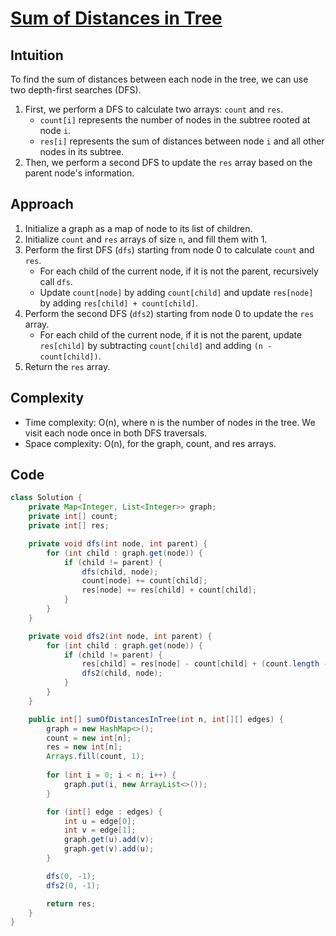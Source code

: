 
# [Sum of Distances in Tree](https://leetcode.com/problems/sum-of-distances-in-tree/?envType=daily-question&envId=2024-04-28)

## Intuition
To find the sum of distances between each node in the tree, we can use two depth-first searches (DFS). 
1. First, we perform a DFS to calculate two arrays: `count` and `res`.
   - `count[i]` represents the number of nodes in the subtree rooted at node `i`.
   - `res[i]` represents the sum of distances between node `i` and all other nodes in its subtree.
2. Then, we perform a second DFS to update the `res` array based on the parent node's information.

## Approach
1. Initialize a graph as a map of node to its list of children.
2. Initialize `count` and `res` arrays of size `n`, and fill them with 1.
3. Perform the first DFS (`dfs`) starting from node 0 to calculate `count` and `res`.
   - For each child of the current node, if it is not the parent, recursively call `dfs`.
   - Update `count[node]` by adding `count[child]` and update `res[node]` by adding `res[child] + count[child]`.
4. Perform the second DFS (`dfs2`) starting from node 0 to update the `res` array.
   - For each child of the current node, if it is not the parent, update `res[child]` by subtracting `count[child]` and adding `(n - count[child])`.
5. Return the `res` array.

## Complexity
- Time complexity: O(n), where n is the number of nodes in the tree. We visit each node once in both DFS traversals.
- Space complexity: O(n), for the graph, count, and res arrays.

## Code
```java
class Solution {
    private Map<Integer, List<Integer>> graph;
    private int[] count;
    private int[] res;

    private void dfs(int node, int parent) {
        for (int child : graph.get(node)) {
            if (child != parent) {
                dfs(child, node);
                count[node] += count[child];
                res[node] += res[child] + count[child];
            }
        }
    }

    private void dfs2(int node, int parent) {
        for (int child : graph.get(node)) {
            if (child != parent) {
                res[child] = res[node] - count[child] + (count.length - count[child]);
                dfs2(child, node);
            }
        }
    }

    public int[] sumOfDistancesInTree(int n, int[][] edges) {
        graph = new HashMap<>();
        count = new int[n];
        res = new int[n];
        Arrays.fill(count, 1);
        
        for (int i = 0; i < n; i++) {
            graph.put(i, new ArrayList<>());
        }

        for (int[] edge : edges) {
            int u = edge[0];
            int v = edge[1];
            graph.get(u).add(v);
            graph.get(v).add(u);
        }

        dfs(0, -1);
        dfs2(0, -1);

        return res;
    }
}
